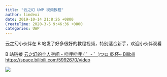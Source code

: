 ```yaml
---
title: "云之幻 UWP 视频教程"
author: lindexi
date: 2019-10-14 21:8:26 +0800
CreateTime: 2020-3-5 9:46:36 +0800
categories: UWP
---
```


云之幻小伙伴在 B 站发了好多很好的教程视频，特别适合新手，欢迎小伙伴观看

<!--more-->


<!-- csdn -->

B 站链接 [云之幻的个人空间 - 哔哩哔哩 ( ゜- ゜)つロ 乾杯~ Bilibili https://space.bilibili.com/5992670/video ](https://space.bilibili.com/5992670/video )

<!-- ![](image/云之幻 UWP 视频教程/云之幻 UWP 视频教程0.png) -->

![](https://i.loli.net/2019/10/14/7YbNiAHlmaJ8zks.jpg)

